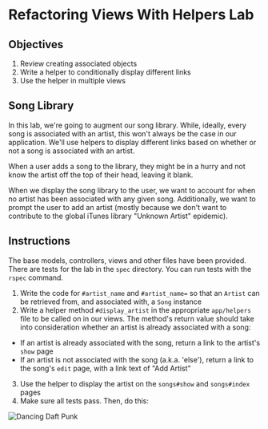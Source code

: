 # Refactoring Views With Helpers Lab

## Objectives

1. Review creating associated objects
2. Write a helper to conditionally display different links
3. Use the helper in multiple views

## Song Library

In this lab, we're going to augment our song library. While, ideally, every song is associated with an artist, this won't always be the case in our application. We'll use helpers to display different links based on whether or not a song is associated with an artist.

When a user adds a song to the library, they might be in a hurry and not know the artist off the top of their head, leaving it blank.

When we display the song library to the user, we want to account for when no artist has been associated with any given song. Additionally, we want to prompt the user to add an artist (mostly because we don't want to contribute to the global iTunes library "Unknown Artist" epidemic).

## Instructions

The base models, controllers, views and other files have been provided. There are tests for the lab in the `spec` directory. You can run tests with the `rspec` command.

1. Write the code for `#artist_name` and `#artist_name=` so that an `Artist` can be retrieved from, and associated with, a `Song` instance
2. Write a helper method `#display_artist` in the appropriate `app/helpers` file to be called on in our views. The method's return value should take into consideration whether an artist is already associated with a song:
  - If an artist is already associated with the song, return a link to the artist's `show` page
  - If an artist is not associated with the song (a.k.a. 'else'), return a link to the song's `edit` page, with a link text of "Add Artist"
3. Use the helper to display the artist on the `songs#show` and `songs#index` pages
4. Make sure all tests pass. Then, do this:

![Dancing Daft Punk](http://i.giphy.com/ZCKh7knqLpc4M.gif)

